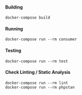 #### Building

    docker-compose build

#### Running

    docker-compose run --rm consumer

#### Testing

    docker-compose run --rm test
    
#### Check Linting / Static Analysis

    docker-compose run --rm lint    
    docker-compose run --rm phpstan    